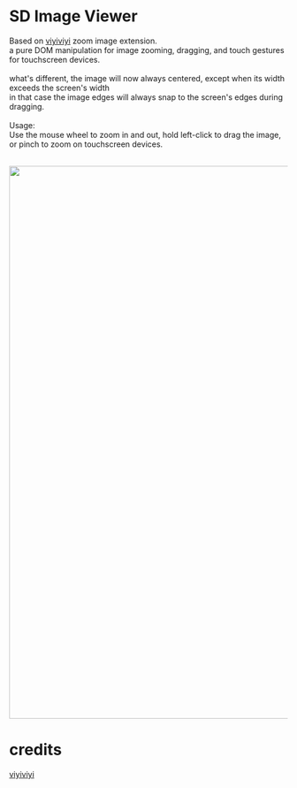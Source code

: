 # SD Image Viewer

Based on [viyiviyi](https://github.com/viyiviyi/stable-diffusion-webui-zoomimage) zoom image extension.<br>
a pure DOM manipulation for image zooming, dragging, and touch gestures for touchscreen devices.<br>
<br>
what's different, the image will now always centered, except when its width exceeds the screen's width<br>
in that case the image edges will always snap to the screen's edges during dragging.<br>
<br>
Usage:<br>
Use the mouse wheel to zoom in and out, hold left-click to drag the image, or pinch to zoom on touchscreen devices.<br>
<br>
<p align="center">
  <img src="https://github.com/user-attachments/assets/3fc6bf18-f275-4480-b0ed-282b4ec91253", width=1000px>
</p>


# credits
[viyiviyi](https://github.com/viyiviyi)
